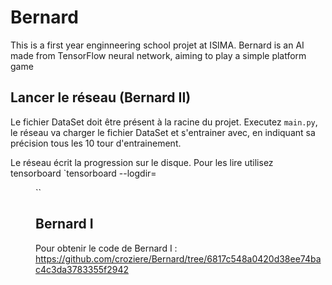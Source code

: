# Bernard

This is a first year enginneering school projet at ISIMA.
Bernard is an AI made from TensorFlow neural network, aiming to play a simple platform game

## Lancer le réseau (Bernard II)

Le fichier DataSet doit être présent à la racine du projet. Executez `main.py`, le réseau va charger le fichier DataSet et s'entrainer avec, en indiquant sa précision tous les 10 tour d'entrainement.

Le réseau écrit la progression sur le disque. Pour les lire utilisez tensorboard `tensorboard --logdir=<dir>``

## Bernard I

Pour obtenir le code de Bernard I : https://github.com/croziere/Bernard/tree/6817c548a0420d38ee74bac4c3da3783355f2942
